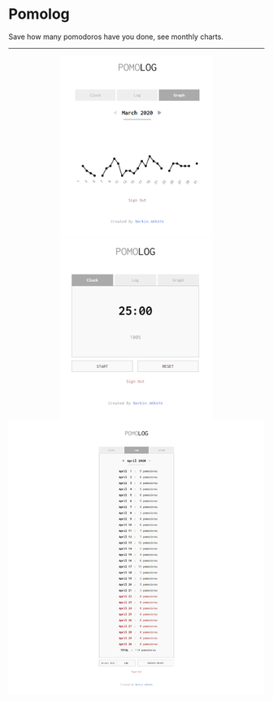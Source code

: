# Pomolog
Save how many pomodoros have you done, see monthly charts.

<hr>

<p align="center">
<img src="https://raw.githubusercontent.com/BerkinAKKAYA/Pomolog/master/Screenshots/SS1.PNG" width="300">
<img src="https://raw.githubusercontent.com/BerkinAKKAYA/Pomolog/master/Screenshots/SS2.PNG" width="300">
<img src="https://raw.githubusercontent.com/BerkinAKKAYA/Pomolog/master/Screenshots/SS3.png">
</p>
